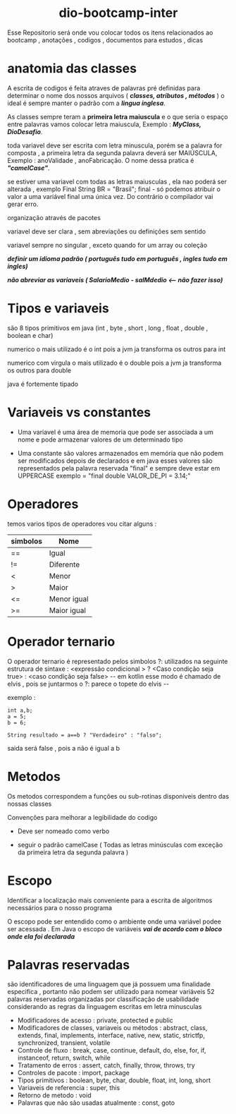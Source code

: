<h1 align="center"> dio-bootcamp-inter </h1>

Esse Repositorio será onde vou colocar todos os itens relacionados ao bootcamp , anotações , codigos , documentos para estudos , dicas 

# anatomia das classes 
A escrita de codigos é feita atraves de palavras pré definidas para determinar o nome dos nossos arquivos ( ***classes, atributos , métodos*** )
o ideal é sempre manter o padrão com a ***lingua inglesa***. 

As classes sempre teram a **primeira letra maiuscula** e o que seria o espaço entre palavras vamos colocar letra maiuscula, Exemplo : ***MyClass, DioDesafio***.


toda variavel deve ser escrita com letra minuscula, porém se a palavra for composta , a primeira letra da segunda palavra deverá ser MAIÚSCULA, Exemplo : anoValidade , anoFabricação. O nome dessa pratica é ***"camelCase"***.

se estiver uma variavel com todas as letras maiusculas , ela nao poderá ser alterada , exemplo Final String BR = "Brasil"; 
final - só podemos atribuir o valor a uma variável final uma única vez. Do contrário o compilador vai gerar erro.

organização através de pacotes

variavel deve ser clara , sem abreviações ou definições sem sentido 

variavel sempre no singular , exceto quando for um array ou coleção

***definir um idioma padrão ( português tudo em português , ingles tudo em ingles)***

***não abreviar as variaveis  ( SalarioMedio - salMdedio <-- não fazer isso)***

# Tipos e variaveis  
são 8 tipos primitivos em java (int , byte , short , long , float , double , boolean e char)

numerico o mais utilizado é o int pois a jvm ja transforma os outros para int 

numerico com virgula o mais utilizado é o double pois a jvm ja transforma os outros para double

java é fortemente tipado 

# Variaveis vs constantes 
* Uma variavel é uma área de memoria que pode ser associada a um nome e pode armazenar valores de um determinado tipo

* Uma constante são valores armazenados em memória que não podem ser modificados depois de declarados e em java esses valores são representados pela palavra reservada "final"  e sempre deve estar em UPPERCASE exemplo = "final double VALOR_DE_PI = 3.14;"


# Operadores
temos varios tipos de operadores vou citar alguns :

|     simbolos  |       Nome    |
| ------------- | ------------- |
| ==            |     Igual     |
| !=            |   Diferente   |
| <             |   Menor       |
| >             |   Maior       |
| <=            |   Menor igual |
| >=            |   Maior igual |


# Operador ternario 
O operador ternario é representado pelos simbolos ?: utilizados na seguinte estrutura de sintaxe :
<expressão condicional > ? <Caso condição seja true> : <caso condição seja false>
-- em kotlin esse modo é chamado de elvis , pois se juntarmos o ?: parece o topete do elvis --

exemplo :
```
int a,b;
a = 5; 
b = 6;

String resultado = a==b ? "Verdadeiro" : "falso"; 
```

saida será false , pois a não é igual a b 

# Metodos 
Os metodos correspondem a funções ou sub-rotinas disponiveis dentro das nossas classes 

Convenções para melhorar a legibilidade do codigo 

* Deve ser nomeado como verbo 

* seguir o padrão camelCase ( Todas as letras minúsculas com exceção da primeira letra da segunda palavra )

# Escopo
Identificar a localização mais conveniente para a escrita de algoritmos necessários para o nosso programa 

O escopo pode ser entendido como o ambiente onde uma variável podee ser acessada . Em Java o escopo de variáveis ***vai de acordo com o bloco onde ela foi declarada***

# Palavras reservadas 
são identificadores de uma linguagem que já possuem uma finalidade especifica , portanto não podem ser utilizado para nomear variáveis
52 palavras reservadas organizadas por classificação de usabilidade considerando as regras da linguagem
escritas em letra minusculas



* Modificadores de acesso :
   private, protected e public
* Modificadores de classes, variaveis ou métodos :
    abstract, class, extends, final, implements, interface, native, new, static, strictfp, synchronized, transient, volatile
* Controle de fluxo :
    break, case, continue, default, do, else, for, if, instanceof, return, switch, while
* Tratamento de erros :
    assert, catch, finally, throw, throws, try
* Controles de pacote :
    import, package
* Tipos primitivos :
    boolean, byte, char, double, float, int, long, short
* Variaveis de referencia :
    super, this
* Retorno de metodo :
    void
* Palavras que não são usadas atualmente :
    const, goto







